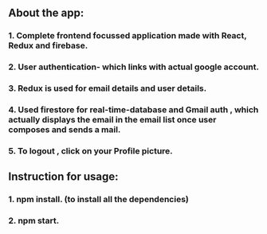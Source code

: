 ## About the app:
 
### 1. Complete frontend focussed application made with React, Redux and firebase.
### 2. User authentication- which links with actual google account.
### 3. Redux is used for email details and user details.
### 4. Used firestore for real-time-database and Gmail auth , which actually displays the email in the email list once user composes and sends a mail.
### 5. To logout , click on your Profile picture.


## Instruction for usage:
### 1. npm install. (to install all the dependencies)
### 2. npm start. 
